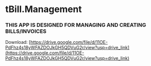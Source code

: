 # tBill.Management

### THIS APP IS DESIGNED FOR MANAGING AND CREATING BILLS/INVOICES

Download:
[https://drive.google.com/file/d/11OE-PdFhz4s18yWFAZDOJkGH5QDVuG2r/view?usp=drive_link](https://drive.google.com/file/d/11OE-PdFhz4s18yWFAZDOJkGH5QDVuG2r/view?usp=drive_link)


<script async defer src="https://buttons.github.io/buttons.js></script>
 

 
